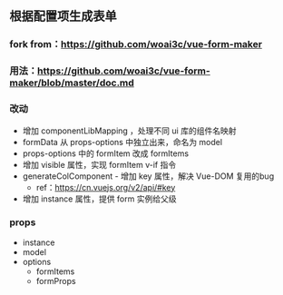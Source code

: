 ## 根据配置项生成表单

### fork from：https://github.com/woai3c/vue-form-maker

### 用法：https://github.com/woai3c/vue-form-maker/blob/master/doc.md

### 改动
- 增加 componentLibMapping ，处理不同 ui 库的组件名映射
- formData 从 props-options 中独立出来，命名为 model
- props-options 中的 formItem 改成 formItems
- 增加 visible 属性，实现 formItem v-if 指令
- generateColComponent - 增加 key 属性，解决 Vue-DOM 复用的bug
  - ref：https://cn.vuejs.org/v2/api/#key
- 增加 instance 属性，提供 form 实例给父级

### props
- instance
- model
- options
  - formItems
  - formProps
